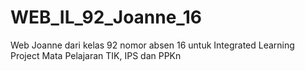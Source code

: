 # WEB_IL_92_Joanne_16
Web Joanne dari kelas 92 nomor absen 16 untuk Integrated Learning Project Mata Pelajaran TIK, IPS dan PPKn
